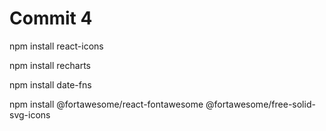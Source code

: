 # Commit 4

npm install react-icons

npm install recharts

npm install date-fns

npm install @fortawesome/react-fontawesome @fortawesome/free-solid-svg-icons
